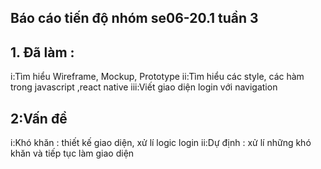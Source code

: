 ## Báo cáo tiến độ nhóm se06-20.1 tuần 3
## 1. Ðã làm :  
i:Tìm hiểu Wireframe, Mockup, Prototype
ii:Tìm hiểu các style, các hàm trong javascript ,react native
iii:Viết giao diện login với navigation 
## 2:Vấn đề
i:Khó khăn : thiết kế giao diện, xử lí logic login
ii:Dự định : xử lí những khó khăn và tiếp tục làm giao diện
